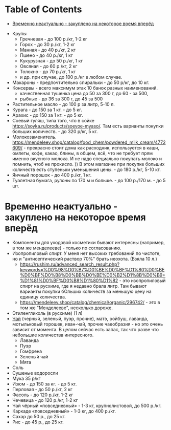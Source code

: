 
# Table of Contents

-   [Временно неактуально - закуплено на некоторое время вперёд](#org0abc82b)

<div class="preview" id="orgc8082a5">

</div>

-   Крупы
    -   Гречневая - до 100 р./кг, 1-2 кг
    -   Горох - до 30 р./кг, 1-2 кг
    -   Манная - до 40 р./кг, 2 кг
    -   Пшено - до 40 р./кг, 1 кг
    -   Кукурузная - до 50 р./кг, 1 кг
    -   Овсяная - до 60 р./кг, 2 кг
    -   Толокно - до 70 р./кг, 1 кг
    -   и др. при случае, до 100 р./кг в любом случае.
-   Макароны - предпочтительно спиральки - до 50 р/кг, до 10 кг.
-   Консервы - всего максимум этак 10 банок разных наименований.
    -   качественная тушенка цена до 50 за 300 г, до 60 - за 500,
    -   рыбные -                  до 36 за 300 г, до 45 за 500
-   Растительное масло - до 100 р за литр, 5-10 л.
-   Курага - до 150 за 1 кг. - до 5 кг.
-   Арахис - до 150 за 1 кг. - до 5 кг.
-   Соевый гуляш, типа того, что в сойке <https://soyka.ru/products/soevoe-myaso/>. Там есть варианты покупки больших количеств. - до 320 р/кг, 5 кг.
-   Молокозаменитель. <https://mendeleev.shop/catalog/food_chem/powdered_milk_cream/4772609/> - прекрасно стоит дома как расходник, используется в каши, омлеты, кофе, какао, блины, в общем, всё, что не требует прям именно вкусного молока. И не надо специально покупать молоко и помнить, чтоб не прокисло. )) В этом магазине при покупке больших количеств есть ступеньки уменьшения цены. - до 180 р./кг, 5-10 кг.
-   Яичный порошок - до 400 р./кг, 1 кг.
-   Туалетная бумага, рулоны по 170 м и больше. - до 100 р./170 м. - до 5 шт.


<a id="org0abc82b"></a>

# Временно неактуально - закуплено на некоторое время вперёд

-   Компоненты для уходовой косметики бывают интересны (например, в том же менделееве) - только по согласованию.
-   Изопропиловый спирт. У меня нет высоких требований по чистоте, но и "антисептический раствор 70%" брать неохота. (Взяла 10 л.) 
    -   <https://rushim.ru/advanced_search_result.php?keywords=%D0%98%D0%B7%D0%BE%D0%BF%D1%80%D0%BE%D0%BF%D0%B8%D0%BB%D0%BE%D0%B2%D1%8B%D0%B9+%D1%81%D0%BF%D0%B8%D1%80%D1%82> - это изопропиловый спирт на русхиме, где я недавно брала литр. Там бывают варианты покупки бОльших количеств за меньшую цену на единицу количества.
    -   <https://mendeleev.shop/catalog/chemical/organic/296742/> - это в том же "Менделееве", несколько дороже.
-   Этиленгликоль (в русхиме) (1 л)
-   [Чай](../food/20210412170512-чаи.publ.md) (черный, зеленый, пуэр, прочие), матэ, ройбуш, лаванда, мотыльковый горошек, иван-чай, прочие чаеобразия - но это очень зависит от момента. В целом сейчас есть запас, так что разве что небольшие количества интересного.
    -   Лаванда
    -   Пуэр
    -   Гомфрена
    -   Зеленый чай
    -   Мята
-   Соль
-   Сушеные водоросли
-   Мука 35 р/кг
-   Изюм - до 150 за кг. - до 5 кг.
-   Перловая  - до 50 р./кг, 2 кг
-   Фасоль - до 120 р./кг, 1-2 кг
-   Чечевица - до 120 р./кг, 1-2 кг
-   Чай чёрный «повседневный» - 1-3 кг, крупнолистовой, до 500 р./кг.
-   Каркаде «повседневный» - 1-3 кг, до 400 р./кг.
-   Сахар до 50 р., до 25 кг.
-   Рис - до 45 р., до 25 кг.

